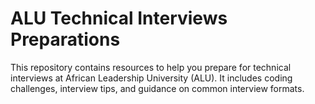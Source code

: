 
# ALU Technical Interviews Preparations

This repository contains resources to help you prepare for technical interviews at African Leadership University (ALU). It includes coding challenges, interview tips, and guidance on common interview formats.

